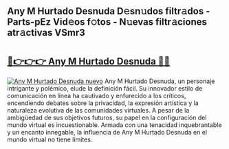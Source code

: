 ## Any M Hurtado Desnuda D𝚎sn𝚞dos filtr𝚊dos - Parts-pEz Vid𝚎os f𝚘tos - N𝚞evas filtr𝚊ciones atr𝚊ctivas VSmr3

# <h2><a href="http://mbc1ba.tromn.icu/?c=Any+M+Hurtado+Desnuda">🔗👉👉👉 Any M Hurtado Desnuda 🔗🔗</a></h2>

[![Any M Hurtado Desnuda nuevo](https://i.imgur.com/pEAQMta.gif)](http://mbc1ba.tromn.icu/?c=Any+M+Hurtado+Desnuda)
Any M Hurtado Desnuda, un personaje intrigante y polémico, elude la definición fácil. Su innovador estilo de comunicación en línea ha cautivado y enfurecido a los críticos, encendiendo debates sobre la privacidad, la expresión artística y la naturaleza evolutiva de las comunidades virtuales. A pesar de la ambigüedad de sus objetivos futuros, su papel en la configuración del mundo virtual es incuestionable. Armada con una tenacidad inquebrantable y un encanto innegable, la influencia de Any M Hurtado Desnuda en el mundo virtual no tiene límites.
